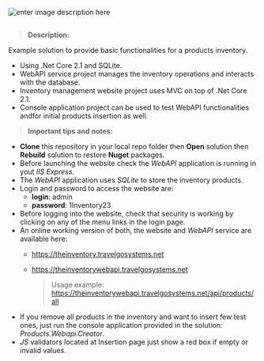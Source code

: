 ![enter image description here](https://theinventory.travelgosystems.net/images/logo.png)
##
> **Description:**

Example solution to provide basic functionalities for a products inventory. 

- Using .Net Core 2.1 and SQLite. 
- WebAPI service project manages the inventory operations and interacts with the database.
- Inventory management website project uses MVC on top of .Net Core 2.1.
- Console application project can be used to test WebAPI functionalities andfor initial products insertion as well.

> **Important tips and notes:**



- **Clone** this repository in your local repo folder then **Open** solution then **Rebuild** solution to restore **Nuget** packages.
- Before launching the website check the *WebAPI* application is running in yout *IIS Express*.
- The *WebAPI* application uses *SQLite* to store the inventory products.
- Login and password to access the website are: 
    - **login**: admin 
    - **password**: 1Inventory23
- Before logging into the website, check that security is working by clicking on any of the menu links in the login page.
- An online working version of both, the website and *WebAPI* service are available here:
    - https://theinventory.travelgosystems.net
    - https://theinventorywebapi.travelgosystems.net
    
      >Usage example: https://theinventorywebapi.travelgosystems.net/api/products/all
- If you remove all products in the inventory and want to insert few test ones, just run the console application provided in the solution: *Products.Webapi.Creator*.
- *JS* validators located at Insertion page just show a red box if empty or invalid values.
